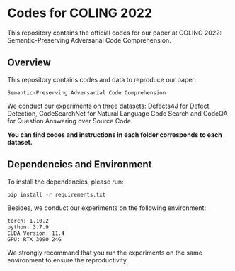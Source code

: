 # Codes for COLING 2022
This repository contains the official codes for our paper at COLING 2022: Semantic-Preserving Adversarial Code Comprehension.

## Overview
This repository contains codes and data to reproduce our paper:
```
Semantic-Preserving Adversarial Code Comprehension
```

We conduct our experiments on three datasets: Defects4J for Defect Detection, CodeSearchNet for Natural Language Code Search and CodeQA for Question Answering over Source Code.

__You can find codes and instructions in each folder corresponds to each dataset.__

## Dependencies and Environment
To install the dependencies, please run:
```
pip install -r requirements.txt
```
Besides, we conduct our experiments on the following environment:
```
torch: 1.10.2
python: 3.7.9
CUDA Version: 11.4
GPU: RTX 3090 24G
```
We strongly recommand that you run the experiments on the same environment to ensure the reproductivity.
